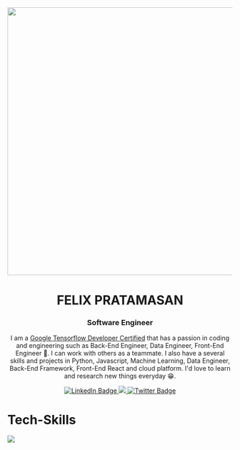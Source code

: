 
<div id="header" align="center">
  <img src="https://www.sujitlibi.com.np/images/programmer.png" width="600" />
  <h1> FELIX PRATAMASAN</h1>
  
  <h3>Software Engineer</h3>
  
  I am a [Google Tensorflow Developer Certified](https://www.credential.net/5ae2e5ee-aebf-4e39-8bce-21ecafa6ef35) that has a passion in coding and engineering such as Back-End Engineer, Data Engineer, Front-End Engineer 🧠. I can work with others as a teammate. I also have a several skills and projects in Python, Javascript, Machine Learning, Data Engineer, Back-End Framework, Front-End React and cloud platform. I'd love to learn and research new things everyday 😁.

  <div id="badges">
    <a href="https://www.linkedin.com/in/felix-pratamasan/">
      <img src="https://img.shields.io/badge/LinkedIn-blue?style=for-the-badge&logo=linkedin&logoColor=white" alt="LinkedIn Badge"/>
    </a>
    <a href="https://www.instagram.com/felixpratamasan/">
      <img src="https://img.shields.io/badge/Instagram-E4405F?style=for-the-badge&logo=instagram&logoColor=white"/>
    </a>
    <a href="https://twitter.com/felixpratamas_">
      <img src="https://img.shields.io/badge/Twitter-blue?style=for-the-badge&logo=twitter&logoColor=white" alt="Twitter Badge"/>
    </a>
  </div>
  
  <img src="https://komarev.com/ghpvc/?username=lixx21&style=flat-square&color=blue" alt=""/>
</div>

<div id="skills">

  <h1>Tech-Skills</h1>
  <a href="https://skillicons.dev">
    <img src="https://skillicons.dev/icons?i=git,docker,fastapi,github,aws,gcp,nginx,python,flask,pytorch,tensorflow,firebase,mongodb,mysql,postgresql,typescript,javascript" />
  </a>
  
</div>



<!---
lixx21/lixx21 is a ✨ special ✨ repository because its `README.md` (this file) appears on your GitHub profile.
You can click the Preview link to take a look at your changes.
--->
